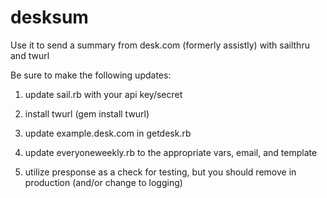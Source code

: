 desksum
=======

Use it to send a summary from desk.com (formerly assistly) with sailthru and twurl

Be sure to make the following updates:

1) update sail.rb with your api key/secret


2) install twurl (gem install twurl)


3) update example.desk.com in getdesk.rb


4) update everyoneweekly.rb to the appropriate vars, email, and template


5) utilize presponse as a check for testing, but you should remove in production (and/or change to logging)
